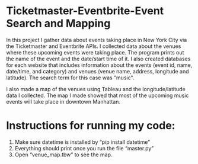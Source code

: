 # Ticketmaster-Eventbrite-Event Search and Mapping
In this project I gather data about events taking place in New York City via the Ticketmaster and Eventbrite APIs. I collected data about the venues where these upcoming events were taking place. The program prints out the name of the event and the date/start time of it. I also created databases for each website that includes information about the events (event id, name, date/time, and category) and venues (venue name, address, longitude and latitude). The search term for this case was "music".

I also made a map of the venues using Tableau and the longitude/latitude data I collected. The map I made showed that most of the upcoming music events will take place in downtown Manhattan. 


# Instructions for running my code:
1.	Make sure datetime is installed by “pip install datetime”
2.	Everything should print once you run the file “master.py”
3.  Open “venue_map.tbw” to see the map.
